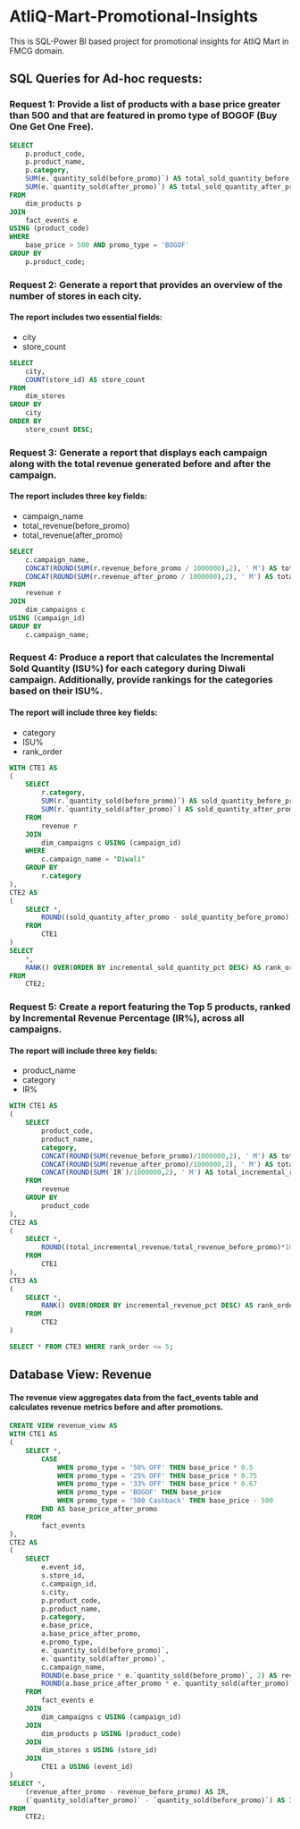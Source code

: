 # AtliQ-Mart-Promotional-Insights
This is SQL-Power BI based project for promotional insights for AtliQ Mart in FMCG domain.

## SQL Queries for Ad-hoc requests:

### Request 1: Provide a list of products with a base price greater than 500 and that are featured in promo type of BOGOF (Buy One Get One Free).

```sql
SELECT
    p.product_code,
    p.product_name,
    p.category,
    SUM(e.`quantity_sold(before_promo)`) AS total_sold_quantity_before_promo,
    SUM(e.`quantity_sold(after_promo)`) AS total_sold_quantity_after_promo
FROM
    dim_products p
JOIN
    fact_events e
USING (product_code)
WHERE
    base_price > 500 AND promo_type = 'BOGOF'
GROUP BY
    p.product_code;
```

### Request 2: Generate a report that provides an overview of the number of stores in each city.

#### The report includes two essential fields:
- city
- store_count

```sql
SELECT
    city,
    COUNT(store_id) AS store_count
FROM
    dim_stores
GROUP BY
    city
ORDER BY
    store_count DESC;
```

### Request 3: Generate a report that displays each campaign along with the total revenue generated before and after the campaign.

#### The report includes three key fields:
- campaign_name
- total_revenue(before_promo)
- total_revenue(after_promo)

```sql
SELECT 
    c.campaign_name,
    CONCAT(ROUND(SUM(r.revenue_before_promo / 1000000),2), ' M') AS total_revenue_before_promo,
    CONCAT(ROUND(SUM(r.revenue_after_promo / 1000000),2), ' M') AS total_revenue_after_promo
FROM
    revenue r
JOIN
    dim_campaigns c
USING (campaign_id)
GROUP BY
    c.campaign_name;
```

### Request 4: Produce a report that calculates the Incremental Sold Quantity (ISU%) for each category during Diwali campaign. Additionally, provide rankings for the categories based on their ISU%.

#### The report will include three key fields:
- category
- ISU%
- rank_order


```sql
WITH CTE1 AS
(
    SELECT 
        r.category,
        SUM(r.`quantity_sold(before_promo)`) AS sold_quantity_before_promo,
        SUM(r.`quantity_sold(after_promo)`) AS sold_quantity_after_promo
    FROM 
        revenue r
    JOIN 
        dim_campaigns c USING (campaign_id)
    WHERE 
        c.campaign_name = "Diwali"
    GROUP BY 
        r.category
),
CTE2 AS
(
    SELECT *,
        ROUND((sold_quantity_after_promo - sold_quantity_before_promo) / sold_quantity_before_promo * 100, 2) AS incremental_sold_quantity_pct
    FROM 
        CTE1
)
SELECT 
    *,
    RANK() OVER(ORDER BY incremental_sold_quantity_pct DESC) AS rank_order
FROM 
    CTE2;
```

### Request 5: Create a report featuring the Top 5 products, ranked by Incremental Revenue Percentage (IR%), across all campaigns.

#### The report will include three key fields:
- product_name
- category
- IR%

```sql
WITH CTE1 AS
(
    SELECT
        product_code,
        product_name,
        category,
        CONCAT(ROUND(SUM(revenue_before_promo)/1000000,2), ' M') AS total_revenue_before_promo,
        CONCAT(ROUND(SUM(revenue_after_promo)/1000000,2), ' M') AS total_revenue_after_promo,
        CONCAT(ROUND(SUM(`IR`)/1000000,2), ' M') AS total_incremental_revenue
    FROM
        revenue
    GROUP BY
        product_code
),
CTE2 AS
(
    SELECT *,
        ROUND((total_incremental_revenue/total_revenue_before_promo)*100, 2) AS incremental_revenue_pct
    FROM
        CTE1
),
CTE3 AS
(
    SELECT *,
        RANK() OVER(ORDER BY incremental_revenue_pct DESC) AS rank_order
    FROM
        CTE2
)

SELECT * FROM CTE3 WHERE rank_order <= 5;
```

## Database View: Revenue

#### The revenue view aggregates data from the fact_events table and calculates revenue metrics before and after promotions.

```sql
CREATE VIEW revenue_view AS
WITH CTE1 AS
(
    SELECT *,
        CASE
            WHEN promo_type = '50% OFF' THEN base_price * 0.5
            WHEN promo_type = '25% OFF' THEN base_price * 0.75
            WHEN promo_type = '33% OFF' THEN base_price * 0.67
            WHEN promo_type = 'BOGOF' THEN base_price
            WHEN promo_type = '500 Cashback' THEN base_price - 500
        END AS base_price_after_promo
    FROM
        fact_events
),
CTE2 AS
(
    SELECT 
        e.event_id,
        s.store_id,
        c.campaign_id,
        s.city,
        p.product_code,
        p.product_name,
        p.category,
        e.base_price,
        a.base_price_after_promo,
        e.promo_type,
        e.`quantity_sold(before_promo)`,
        e.`quantity_sold(after_promo)`,
        c.campaign_name,
        ROUND(e.base_price * e.`quantity_sold(before_promo)`, 2) AS revenue_before_promo,
        ROUND(a.base_price_after_promo * e.`quantity_sold(after_promo)`, 2) AS revenue_after_promo
    FROM
        fact_events e
    JOIN
        dim_campaigns c USING (campaign_id)
    JOIN
        dim_products p USING (product_code)
    JOIN
        dim_stores s USING (store_id)
    JOIN
        CTE1 a USING (event_id)
)
SELECT *,
    (revenue_after_promo - revenue_before_promo) AS IR,
    (`quantity_sold(after_promo)` - `quantity_sold(before_promo)`) AS ISU
FROM
    CTE2;
```
